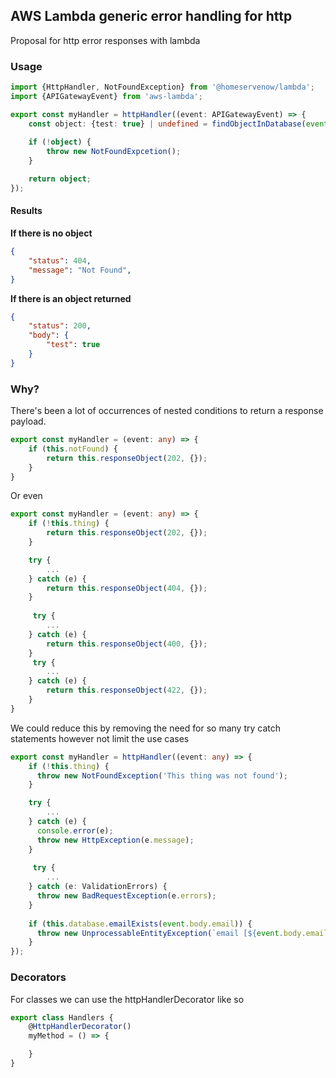 ## AWS Lambda generic error handling for http

Proposal for http error responses with lambda

### Usage

```ts
import {HttpHandler, NotFoundException} from '@homeservenow/lambda';
import {APIGatewayEvent} from 'aws-lambda';

export const myHandler = httpHandler((event: APIGatewayEvent) => {
    const object: {test: true} | undefined = findObjectInDatabase(event.parameters.id);
    
    if (!object) {
        throw new NotFoundExpcetion();
    }

    return object;
});
```

#### Results

**If there is no object**
```json
{
    "status": 404,
    "message": "Not Found",
}
```

**If there is an object returned**

```json
{
    "status": 200,
    "body": {
        "test": true
    }
}
```

### Why? 

There's been a lot of occurrences of nested conditions to return a response payload. 

```ts
export const myHandler = (event: any) => {
    if (this.notFound) {
        return this.responseObject(202, {});
    }
}
```

Or even 

```ts
export const myHandler = (event: any) => {
    if (!this.thing) {
        return this.responseObject(202, {});
    }

    try {
        ...
    } catch (e) {
        return this.responseObject(404, {});
    }
    
     try {
        ...
    } catch (e) {
        return this.responseObject(400, {});
    }
     try {
        ...
    } catch (e) {
        return this.responseObject(422, {});
    }
}
```

We could reduce this by removing the need for so many try catch statements however not limit the use cases

```ts
export const myHandler = httpHandler((event: any) => {
    if (!this.thing) {
      throw new NotFoundException('This thing was not found');
    }

    try {
        ...
    } catch (e) {
      console.error(e);
      throw new HttpException(e.message);
    }
    
     try {
        ...
    } catch (e: ValidationErrors) {
      throw new BadRequestException(e.errors);
    }
    
    if (this.database.emailExists(event.body.email)) {
      throw new UnprocessableEntityException(`email [${event.body.email}] is already registered`);
    }
});
```
### Decorators 

For classes we can use the httpHandlerDecorator like so 

```ts
export class Handlers {
    @HttpHandlerDecorator()
    myMethod = () => {

    }
}
```
